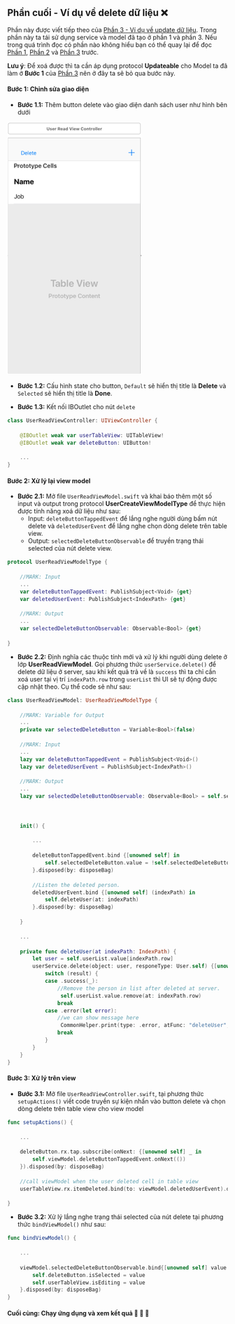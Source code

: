 ## Phần cuối - Ví dụ về delete dữ liệu :x:
Phần này được viết tiếp theo của [Phần 3 - Ví dụ về update dữ liệu](UpdateExample_vn.md). Trong phần này ta tái sử dụng service và model đã tạo ở phần 1 và phần 3. Nếu trong quá trình đọc có phần nào không hiểu bạn có thể quay lại để đọc [Phần 1](ReadExample_vn.md), [Phần 2](CreationExample_vn.md) và [Phần 3](UpdateExample_vn.md) trước.

**Lưu ý**: Để xoá được thì ta cần áp dụng protocol **Updateable** cho Model ta đã làm ở **Bước 1** của [Phần 3](UpdateExample_vn.md) nên ở đây ta sẽ bỏ qua bước này.

#### **Bước 1:** Chỉnh sửa giao diện
- **Bước 1.1:** Thêm button delete vào giao diện danh sách user như hình bên dưới

![Delete interface](Images/de1.png)

- **Bước 1.2:** Cấu hình state cho button, `Default` sẽ hiển thị title là **Delete** và `Selected` sẽ hiển thị title là **Done**.

- **Bước 1.3:** Kết nối IBOutlet cho nút `delete`

```swift
class UserReadViewController: UIViewController {

    @IBOutlet weak var userTableView: UITableView!
    @IBOutlet weak var deleteButton: UIButton!

    ...
}
```

#### **Bước 2:** Xử lý lại view model

- **Bước 2.1:** Mở file `UserReadViewModel.swift` và khai báo thêm một số input và output trong protocol **UserCreateViewModelType** để thực hiện được tính năng xoá dữ liệu như sau:
    - Input: `deleteButtonTappedEvent` để lắng nghe người dùng bấm nút delete và `deletedUserEvent` để lắng nghe chọn dòng delete trên table view.
    - Output: `selectedDeleteButtonObservable` để truyền trạng thái selected của nút delete view.

```swift
protocol UserReadViewModelType {

    //MARK: Input
    ...
    var deleteButtonTappedEvent: PublishSubject<Void> {get}
    var deletedUserEvent: PublishSubject<IndexPath> {get}

    //MARK: Output
    ...
    var selectedDeleteButtonObservable: Observable<Bool> {get}

}
```
	
- **Bước 2.2:** Định nghĩa các thuộc tính mới và xử lý khi người dùng delete ở lớp **UserReadViewModel**. Gọi phương thức  `userService.delete()` để delete dữ liệu ở server, sau khi kết quả trả về là `success` thì ta chỉ cần xoá user tại vị trí `indexPath.row` trong `userList` thì UI sẽ tự động được cập nhật theo. Cụ thể code sẽ như sau:

```swift
class UserReadViewModel: UserReadViewModelType {

    //MARK: Variable for Output
    ...
    private var selectedDeleteButton = Variable<Bool>(false)

    //MARK: Input
    ...
    lazy var deleteButtonTappedEvent = PublishSubject<Void>()
    lazy var deletedUserEvent = PublishSubject<IndexPath>()

    //MARK: Output
    ...
    lazy var selectedDeleteButtonObservable: Observable<Bool> = self.selectedDeleteButton.asObservable()



    init() {

        ...

        deleteButtonTappedEvent.bind {[unowned self] in
            self.selectedDeleteButton.value = !self.selectedDeleteButton.value
        }.disposed(by: disposeBag)

        //Listen the deleted person.
        deletedUserEvent.bind {[unowned self] (indexPath) in
            self.deleteUser(at: indexPath)
        }.disposed(by: disposeBag)

    }

    ...

    private func deleteUser(at indexPath: IndexPath) {
        let user = self.userList.value[indexPath.row]
        userService.delete(object: user, responeType: User.self) {[unowned self] (result) in
            switch (result) {
            case .success(_):
                //Remove the person in list after deleted at server.
                 self.userList.value.remove(at: indexPath.row)
                break
            case .error(let error):
                //we can show message here
                 CommonHelper.print(type: .error, atFunc: "deleteUser", message: "Delete user got an error: " + error)
                break
            }
        }
    }
}
```


#### **Bước 3:** Xử lý trên view 
- **Bước 3.1:** Mở file `UserReadViewController.swift`, tại phương thức `setupActions()` viết code truyền sự kiện nhấn vào button delete và chọn dòng delete trên table view cho view model

```swift
func setupActions() {

    ...

    deleteButton.rx.tap.subscribe(onNext: {[unowned self] _ in
        self.viewModel.deleteButtonTappedEvent.onNext(())
    }).disposed(by: disposeBag)

    //call viewModel when the user deleted cell in table view
    userTableView.rx.itemDeleted.bind(to: viewModel.deletedUserEvent).disposed(by: disposeBag)

}
```

- **Bước 3.2:** Xử lý lắng nghe trạng thái selected của nút delete tại phương thức `bindViewModel()` như sau:

```swift
func bindViewModel() {

    ...

    viewModel.selectedDeleteButtonObservable.bind{[unowned self] value in
        self.deleteButton.isSelected = value
        self.userTableView.isEditing = value
    }.disposed(by: disposeBag)
}
```

#### Cuối cùng: Chạy ứng dụng và xem kết quả :tada: :tada: :tada: 